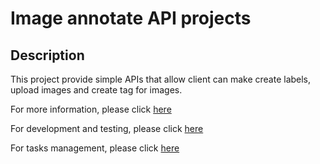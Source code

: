 # Image annotate API projects

## Description

This project provide simple APIs that allow client can make create labels, upload images and create tag for images.

For more information, please click [here](./docs/information.md)

For development and testing, please click [here](./docs/Development_and_testing.md)

For tasks management, please click [here](./docs/Tasks.md)
